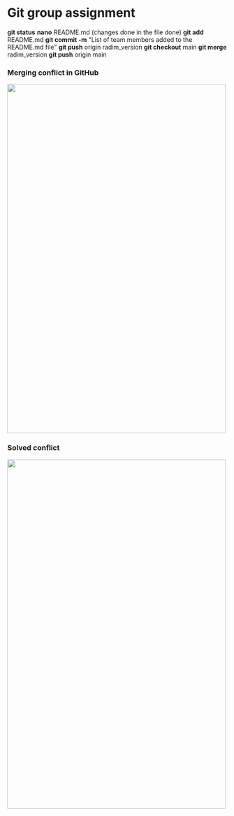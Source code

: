 # Git group assignment


**git status**
**nano** README.md
(changes done in the file done)
**git add** README.md
**git commit -m** "List of team members added to the README.md file"
**git push** origin radim_version
**git checkout** main
**git merge** radim_version
**git push** origin main

### Merging conflict in GitHub

<img src="https://drive.google.com/uc?export=download&id=15NRMWa02M8lDMWj1t2Clg2-ZOVUU9rTt" height=800 width=500>


### Solved conflict

<img src="https://drive.google.com/uc?export=download&id=1sRtLbJh7SyX7CyT4163ZyEWRCjEJXZzU" height=800 width=500>

